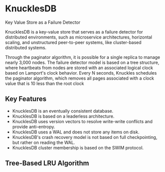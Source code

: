 # KnucklesDB
Key Value Store as a Failure Detector

KnucklesDB is a key-value store that serves as a failure detector for distributed environments, such as microservice architectures, horizontal scaling, and unstructured peer-to-peer systems, like cluster-based distributed systems. <br>

Through the paginator algorithm, it is possible for a single replica to manage nearly 3,000 nodes. The failure detector model is based on a tree structure, where heartbeats from nodes are stored with an associated logical clock based on Lamport's clock behavior. Every N seconds, Knuckles schedules the paginator algorithm, which removes all pages associated with a clock value that is 10 less than the root clock

## Key Features
* KnucklesDB is an eventually consistent database.
* KnucklesDB is based on a leaderless architecture.
* KnucklesDB uses version vectors to resolve write-write conflicts and provide anti-entropy.
* KnucklesDB uses a WAL and does not store any items on disk.
* KnucklesDB's crash recovery model is not based on full checkpointing, but rather on reading the WAL.
* KnucklesDB cluster membership is based on the SWIM protocol.

## Tree-Based LRU Algorithm